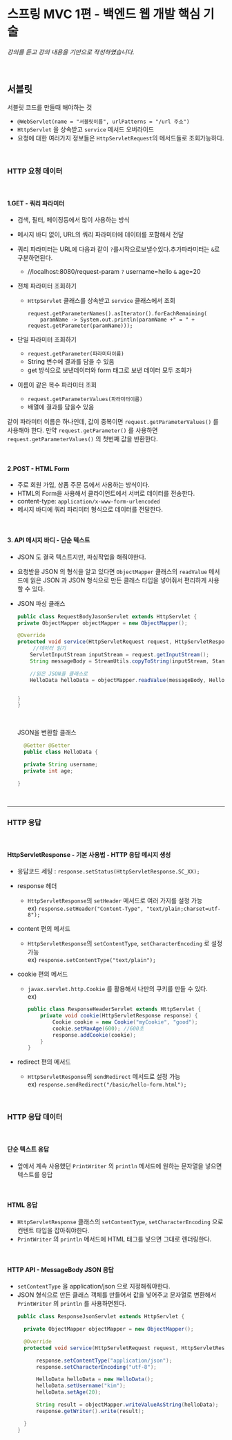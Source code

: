 # 스프링 MVC 1편 - 백엔드 웹 개발 핵심 기술
_강의를 듣고 강의 내용을 기반으로 작성하였습니다._

<br>

## 서블릿

서블릿 코드를 만들때 해야하는 것
- `@WebServlet(name = "서블릿이름", urlPatterns = "/url 주소")`
- `HttpServlet` 을 상속받고 `service` 메서드 오버라이드
- 요청에 대한 여러가지 정보들은 `HttpServletRequest`의 메서드들로 조회가능하다.


<br>

### HTTP 요청 데이터

<br>

#### 1.GET - 쿼리 파라미터
- 검색, 필터, 페이징등에서 많이 사용하는 방식
- 메시지 바디 없이, URL의 쿼리 파라미터에 데이터를 포함해서 전달
- 쿼리 파라미터는 URL에 다음과 같이 `?`를시작으로보낼수있다.추가파라미터는 `&`로구분하면된다.
  - //localhost:8080/request-param `?` username=hello `&` age=20

- 전체 파라미터 조회하기
    - `HttpServlet` 클래스를 상속받고 `service` 클래스에서 조회
        ```
        request.getParameterNames().asIterator().forEachRemaining(
            paramName -> System.out.println(paramName +" = " + request.getParameter(paramName)));
        ```


- 단일 파라미터 조회하기
    - `request.getParameter(파라미터이름)`
    - String 변수에 결과를 담을 수 있음
    - get 방식으로 보낸데이터와 form 태그로 보낸 데이터 모두 조회가

- 이름이 같은 복수 파라미터 조회
    - `request.getParameterValues(파라미터이름)`
    - 배열에 결과를 담을수 있음

같이 파라미터 이름은 하나인데, 값이 중복이면 `request.getParameterValues()` 를 사용해야 한다. 만약 `request.getParameter()` 를 사용하면
`request.getParameterValues()` 의 첫번째 값을 반환한다. 

<br>

#### 2.POST - HTML Form
- 주로 회원 가입, 상품 주문 등에서 사용하는 방식이다.
- HTML의 Form을 사용해서 클라이언트에서 서버로 데이터를 전송한다. 
- content-type: `application/x-www-form-urlencoded`
- 메시지 바디에 쿼리 파리미터 형식으로 데이터를 전달한다.

<br>

#### 3. API 메시지 바디 - 단순 텍스트
- JSON 도 결국 텍스트지만, 파싱작업을 해줘야한다.
- 요청받을 JSON 의 형식을 알고 있다면 `ObjectMapper` 클래스의 `readValue` 메서드에 읽은 JSON 과 JSON 형식으로 만든 클래스 타입을 넣어줘서 
  편리하게 사용할 수 있다.
- JSON 파싱 클래스 
    ```java
    public class RequestBodyJasonServlet extends HttpServlet {
    private ObjectMapper objectMapper = new ObjectMapper();
    
    @Override
    protected void service(HttpServletRequest request, HttpServletResponse response) throws ServletException, IOException {
         //데이터 읽기
        ServletInputStream inputStream = request.getInputStream();
        String messageBody = StreamUtils.copyToString(inputStream, StandardCharsets.UTF_8);
  
        //읽은 JSON을 클래스로
        HelloData helloData = objectMapper.readValue(messageBody, HelloData.class);
    
    
    }
  }
  ```
  
  <br>
  
  JSON을 변환할 클래스 
  ```java
    @Getter @Setter
    public class HelloData {

    private String username;
    private int age;
  
  }
  ```
  
<br>

<hr>

### HTTP 응답

<br>

#### HttpServletResponse - 기본 사용법 - HTTP 응답 메시지 생성

- 응답코드 세팅 : `response.setStatus(HttpServletResponse.SC_XX);`
  

- response 헤더 
  - `HttpServletResponse`의 `setHeader` 메서드로 여러 가지를 설정 가능  
    ex) `response.setHeader("Content-Type", "text/plain;charset=utf-8");`


- content 편의 메서드
  - `HttpServletResponse`의 `setContentType`, `setCharacterEncoding` 로 설정 가능  
    ex) `response.setContentType("text/plain");`
    

- cookie 편의 메서드
  - `javax.servlet.http.Cookie` 를 활용해서 나만의 쿠키를 만들 수 있다.  
    ex)   
    ```java
    public class ResponseHeaderServlet extends HttpServlet {
        private void cookie(HttpServletResponse response) {
            Cookie cookie = new Cookie("myCookie", "good");
            cookie.setMaxAge(600); //600초
            response.addCookie(cookie);
        }
    }
    ```
    

- redirect 편의 메서드
  - `HttpServletResponse`의 `sendRedirect` 메서드로 설정 가능  
    ex) `response.sendRedirect("/basic/hello-form.html");`

<br>

### HTTP 응답 데이터

  <br>

#### 단순 텍스트 응답
- 앞에서 계속 사용했던 `PrintWriter` 의 `println` 메서드에 원하는 문자열을 넣으면 텍스트를 응답

<br>

#### HTML 응답
- `HttpServletResponse` 클래스의 `setContentType`, `setCharacterEncoding` 으로 컨텐트 타입을 잡아줘야한다.
- `PrintWriter` 의 `println` 메서드에 HTML 태그를 넣으면 그대로 렌더링한다.

<br>

#### HTTP API - MessageBody JSON  응답
- `setContentType` 을 application/json 으로 지정해줘야한다.
- JSON 형식으로 만든 클래스 객체를 만들어서 값을 넣어주고 문자열로 변환해서 `PrintWriter` 의 `println` 를 사용하면된다.
  ```java
  public class ResponseJsonServlet extends HttpServlet {

    private ObjectMapper objectMapper = new ObjectMapper();

    @Override
    protected void service(HttpServletRequest request, HttpServletResponse response) throws ServletException, IOException {

        response.setContentType("application/json");
        response.setCharacterEncoding("utf-8");

        HelloData helloData = new HelloData();
        helloData.setUsername("kim");
        helloData.setAge(20);

        String result = objectMapper.writeValueAsString(helloData);
        response.getWriter().write(result);

    }
  }
  ```

<br>



<br><br>